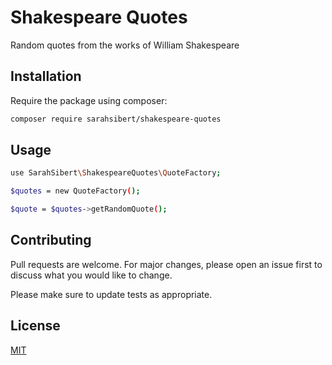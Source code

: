 # Shakespeare Quotes

Random quotes from the works of William Shakespeare

## Installation

Require the package using composer:

```bash
composer require sarahsibert/shakespeare-quotes
```

## Usage

```bash
use SarahSibert\ShakespeareQuotes\QuoteFactory;

$quotes = new QuoteFactory();

$quote = $quotes->getRandomQuote();
```

## Contributing
Pull requests are welcome. For major changes, please open an issue first to discuss what you would like to change.

Please make sure to update tests as appropriate.

## License
[MIT](./LICENSE.md)
